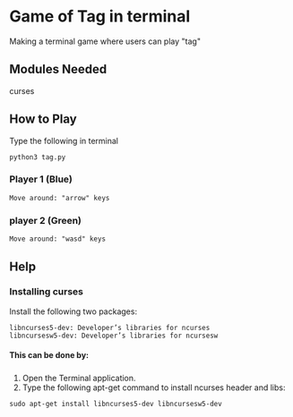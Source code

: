 # Game of Tag in terminal
Making a terminal game where users can play "tag"

## Modules Needed
  curses
  
## How to Play
  Type the following in terminal
  ```
  python3 tag.py
  ```
  ### Player 1 (Blue)
    Move around: "arrow" keys 
    
  ### player 2 (Green)
    Move around: "wasd" keys

## Help
  ### Installing curses
  Install the following two packages: 
  ```
  libncurses5-dev: Developer’s libraries for ncurses
  libncursesw5-dev: Developer’s libraries for ncursesw
  ```
  #### This can be done by:
  #####
  1. Open the Terminal application.
  2. Type the following apt-get command to install ncurses header and libs: 
  ```
  sudo apt-get install libncurses5-dev libncursesw5-dev
  ```


